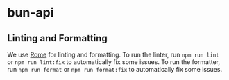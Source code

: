 # bun-api

## Linting and Formatting

We use [Rome](https://rome.tools/) for linting and formatting.
To run the linter, run `npm run lint` or `npm run lint:fix` to automatically fix some issues.
To run the formatter, run `npm run format` or `npm run format:fix` to automatically fix some issues.
